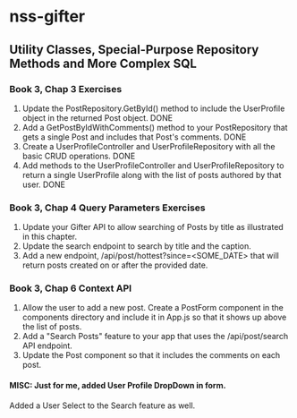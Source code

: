# nss-gifter
## Utility Classes, Special-Purpose Repository Methods and More Complex SQL
### Book 3, Chap 3 Exercises
1. Update the PostRepository.GetById() method to include the UserProfile object in the returned Post object. DONE
2. Add a GetPostByIdWithComments() method to your PostRepository that gets a single Post and includes that Post's comments.  DONE
3. Create a UserProfileController and UserProfileRepository with all the basic CRUD operations. DONE
4. Add methods to the UserProfileController and UserProfileRepository to return a single UserProfile along with the list of posts authored by that user. DONE
### Book 3, Chap 4 Query Parameters Exercises
1. Update your Gifter API to allow searching of Posts by title as illustrated in this chapter.
2. Update the search endpoint to search by title and the caption.
3. Add a new endpoint, /api/post/hottest?since=<SOME_DATE> that will return posts created on or after the provided date.
### Book 3, Chap 6 Context API
1. Allow the user to add a new post. Create a PostForm component in the components directory and include it in App.js so that it shows up above the list of posts. 
2. Add a "Search Posts" feature to your app that uses the /api/post/search API endpoint.
3. Update the Post component so that it includes the comments on each post.
#### MISC: Just for me, added User Profile DropDown in form.
Added a User Select to the Search feature as well.
